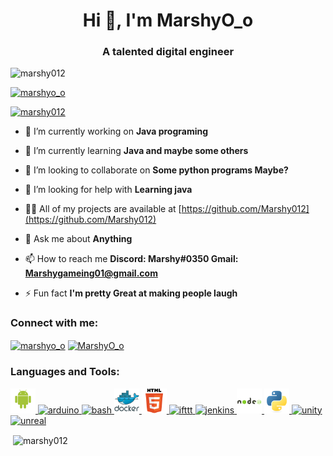 <h1 align="center">Hi 👋, I'm MarshyO_o</h1>
<h3 align="center">A talented digital engineer</h3>
<p align="left"> <img src="https://komarev.com/ghpvc/?username=marshy012&label=Profile%20views&color=0e75b6&style=flat" alt="marshy012" /> </p>
<p align="left"> <a href="https://twitter.com/marshyo_o" target="blank"><img src="https://img.shields.io/twitter/follow/marshyo_o?logo=twitter&style=for-the-badge" alt="marshyo_o" /></a> </p>
<p align="left"> <a href="https://github.com/ryo-ma/github-profile-trophy"><img src="https://github-profile-trophy.vercel.app/?username=marshy012" alt="marshy012" /></a> </p>



- 🔭 I’m currently working on **Java programing**

- 🌱 I’m currently learning **Java and maybe some others**

- 👯 I’m looking to collaborate on **Some python programs Maybe?**

- 🤝 I’m looking for help with **Learning java**

- 👨‍💻 All of my projects are available at [https://github.com/Marshy012](https://github.com/Marshy012)

- 💬 Ask me about **Anything**

- 📫 How to reach me **Discord: Marshy#0350 Gmail: Marshygameing01@gmail.com**

- ⚡ Fun fact **I'm pretty Great at making people laugh**

<h3 align="left">Connect with me:</h3>
<p align="left">
<a href="https://twitter.com/marshyo_o" target="blank"><img align="center" src="https://raw.githubusercontent.com/rahuldkjain/github-profile-readme-generator/master/src/images/icons/Social/twitter.svg" alt="marshyo_o" height="30" width="40" /></a>
<a href="https://discord.gg/MarshyO_o" target="blank"><img align="center" src="https://raw.githubusercontent.com/rahuldkjain/github-profile-readme-generator/master/src/images/icons/Social/discord.svg" alt="MarshyO_o" height="30" width="40" /></a>
</p>

<h3 align="left">Languages and Tools:</h3>
<p align="left"> <a href="https://developer.android.com" target="_blank" rel="noreferrer"> <img src="https://raw.githubusercontent.com/devicons/devicon/master/icons/android/android-original-wordmark.svg" alt="android" width="40" height="40"/> </a> <a href="https://www.arduino.cc/" target="_blank" rel="noreferrer"> <img src="https://cdn.worldvectorlogo.com/logos/arduino-1.svg" alt="arduino" width="40" height="40"/> </a> <a href="https://www.gnu.org/software/bash/" target="_blank" rel="noreferrer"> <img src="https://www.vectorlogo.zone/logos/gnu_bash/gnu_bash-icon.svg" alt="bash" width="40" height="40"/> </a> <a href="https://www.docker.com/" target="_blank" rel="noreferrer"> <img src="https://raw.githubusercontent.com/devicons/devicon/master/icons/docker/docker-original-wordmark.svg" alt="docker" width="40" height="40"/> </a> <a href="https://www.w3.org/html/" target="_blank" rel="noreferrer"> <img src="https://raw.githubusercontent.com/devicons/devicon/master/icons/html5/html5-original-wordmark.svg" alt="html5" width="40" height="40"/> </a> <a href="https://ifttt.com/" target="_blank" rel="noreferrer"> <img src="https://www.vectorlogo.zone/logos/ifttt/ifttt-ar21.svg" alt="ifttt" width="40" height="40"/> </a> <a href="https://www.jenkins.io" target="_blank" rel="noreferrer"> <img src="https://www.vectorlogo.zone/logos/jenkins/jenkins-icon.svg" alt="jenkins" width="40" height="40"/> </a> <a href="https://nodejs.org" target="_blank" rel="noreferrer"> <img src="https://raw.githubusercontent.com/devicons/devicon/master/icons/nodejs/nodejs-original-wordmark.svg" alt="nodejs" width="40" height="40"/> </a> <a href="https://www.python.org" target="_blank" rel="noreferrer"> <img src="https://raw.githubusercontent.com/devicons/devicon/master/icons/python/python-original.svg" alt="python" width="40" height="40"/> </a> <a href="https://unity.com/" target="_blank" rel="noreferrer"> <img src="https://www.vectorlogo.zone/logos/unity3d/unity3d-icon.svg" alt="unity" width="40" height="40"/> </a> <a href="https://unrealengine.com/" target="_blank" rel="noreferrer"> <img src="https://raw.githubusercontent.com/kenangundogan/fontisto/036b7eca71aab1bef8e6a0518f7329f13ed62f6b/icons/svg/brand/unreal-engine.svg" alt="unreal" width="40" height="40"/> </a> </p>


<p>&nbsp;<img align="center" src="https://github-readme-stats.vercel.app/api?username=marshy012&show_icons=true&locale=en" alt="marshy012" /></p>
